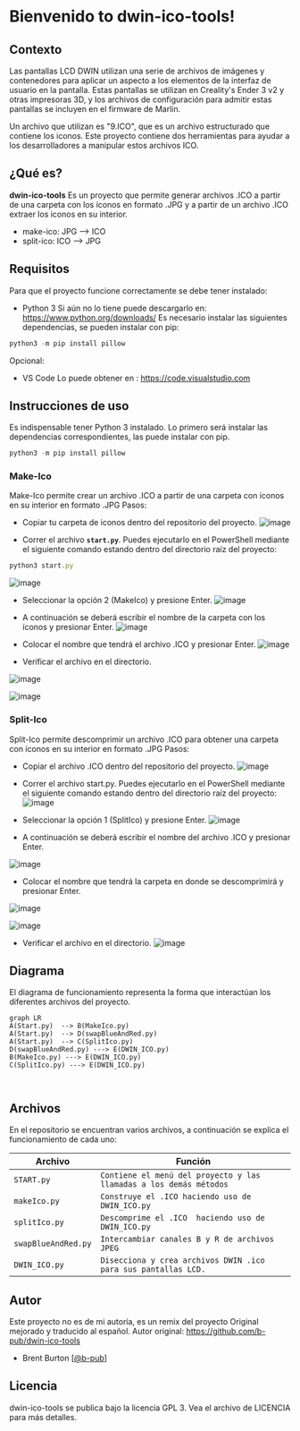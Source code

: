 # Bienvenido to dwin-ico-tools!
## Contexto
Las pantallas LCD DWIN utilizan una serie de archivos de imágenes y contenedores para aplicar un aspecto a los elementos de la interfaz de usuario en la pantalla. Estas pantallas se utilizan en Creality's Ender 3 v2 y otras impresoras 3D, y los archivos de configuración para admitir estas pantallas se incluyen en el firmware de Marlin.

Un archivo que utilizan es "9.ICO", que es un archivo estructurado que contiene los iconos. Este proyecto contiene dos herramientas para ayudar a los desarrolladores a manipular estos archivos ICO.


## ¿Qué es?

**dwin-ico-tools** Es un proyecto que permite generar archivos .ICO a partir de una carpeta con los íconos en formato  .JPG y a partir de un archivo .ICO extraer los iconos en su interior.
	
- make-ico: JPG --> ICO
- split-ico: ICO --> JPG

## Requisitos 

Para que el proyecto funcione correctamente se debe tener instalado:
- Python 3
Si aún no lo tiene puede descargarlo en:
https://www.python.org/downloads/
Es necesario instalar las siguientes dependencias, se pueden instalar con pip:
```javascript
python3 -m pip install pillow
```

Opcional:
- VS Code
Lo puede obtener en :
https://code.visualstudio.com

## Instrucciones de uso
Es indispensable tener Python 3 instalado.
Lo primero será instalar las dependencias correspondientes,  las puede instalar con pip.
```javascript
python3 -m pip install pillow
```
### Make-Ico
Make-Ico permite crear un archivo .ICO a partir de una carpeta con íconos en su interior en formato .JPG
Pasos:
-  Copiar tu carpeta de iconos dentro del repositorio del proyecto.
 ![image](https://user-images.githubusercontent.com/50347332/227740662-4dcf7e1c-6c25-4ace-8292-6718975e1ad6.png)

- Correr el archivo **`start.py`**. Puedes ejecutarlo en el PowerShell mediante el siguiente comando estando dentro del directorio raíz del proyecto: 
```javascript
python3 start.py
```
 ![image](https://user-images.githubusercontent.com/50347332/227740705-d13eb41d-b4b4-4a2e-8dbe-e50cad37b5d2.png)

- Seleccionar la opción 2 (MakeIco) y presione Enter.
 ![image](https://user-images.githubusercontent.com/50347332/227740847-aaf9b191-2b6c-45bb-b4f5-4dd0a79d614e.png)

- A continuación se deberá escribir el nombre de la carpeta con los íconos y presionar Enter.
 ![image](https://user-images.githubusercontent.com/50347332/227740899-ed318c95-2b5f-44d8-96e2-e2ea10584472.png)

- Colocar el nombre que tendrá el archivo .ICO y presionar Enter.
 ![image](https://user-images.githubusercontent.com/50347332/227741029-ee5b8cc7-de95-4d47-a122-5e1499c7ff0a.png)

- Verificar el archivo en el directorio.

 ![image](https://user-images.githubusercontent.com/50347332/227741037-91c66c1d-2462-4d3b-b161-0d3b1992aa9a.png)

 ![image](https://user-images.githubusercontent.com/50347332/227741049-617188b7-655c-43d7-bc6b-0287db442bfe.png)


### Split-Ico
Split-Ico permite descomprimir un archivo .ICO para obtener una carpeta con íconos en su interior en formato .JPG
Pasos:
-  Copiar el archivo .ICO dentro del repositorio del proyecto.
![image](https://user-images.githubusercontent.com/50347332/227741107-001d864b-0c78-4a4f-bb8c-7a4b6f8fcec9.png)
- Correr el archivo start.py. Puedes ejecutarlo en el PowerShell mediante el siguiente comando estando dentro del directorio raíz del proyecto: 
![image](https://user-images.githubusercontent.com/50347332/227740705-d13eb41d-b4b4-4a2e-8dbe-e50cad37b5d2.png)
- Seleccionar la opción 1 (SplitIco) y presione Enter.
![image](https://user-images.githubusercontent.com/50347332/227741144-476c5299-284d-4dbd-9bff-8afaa4a56602.png)

- A continuación se deberá escribir el nombre del archivo .ICO y presionar Enter.

![image](https://user-images.githubusercontent.com/50347332/227741161-0a4c00b0-499d-4570-8334-2c48ab63cac5.png)

- Colocar el nombre que tendrá la carpeta en donde se descomprimirá y presionar Enter.

![image](https://user-images.githubusercontent.com/50347332/227741182-123fdf3a-ac5a-4c9e-bdf7-b723ce3dbd38.png)

![image](https://user-images.githubusercontent.com/50347332/227741210-75ff1f0b-3426-4539-9b10-61996f69e5ef.png)

- Verificar el archivo en el directorio.
![image](https://user-images.githubusercontent.com/50347332/227741225-49060823-ba97-4ec0-afdb-fd3dd171bf17.png)

## Diagrama

El diagrama de funcionamiento representa la forma que interactúan los diferentes archivos del proyecto.

```mermaid
graph LR
A(Start.py)  --> B(MakeIco.py)
A(Start.py)  --> D(swapBlueAndRed.py)
A(Start.py)  --> C(SplitIco.py)
D(swapBlueAndRed.py) ---> E(DWIN_ICO.py)
B(MakeIco.py) ---> E(DWIN_ICO.py)
C(SplitIco.py) ---> E(DWIN_ICO.py)



```
## Archivos 
En el repositorio se encuentran varios archivos, a continuación se explica el funcionamiento de cada uno:

| Archivo        |Función                        
|----------------|-------------------------------|
|`START.py`|`Contiene el menú del proyecto y las llamadas a los demás métodos `            |
|`makeIco.py`|`Construye el .ICO haciendo uso de DWIN_ICO.py `            |
|`splitIco.py`|`Descomprime el .ICO  haciendo uso de DWIN_ICO.py`|
|`swapBlueAndRed.py`|`Intercambiar canales B y R de archivos JPEG`|
|`DWIN_ICO.py`|`Disecciona y crea archivos DWIN .ico para sus pantallas LCD.`|


## Autor

Este proyecto no es de mi autoría, es un remix del proyecto Original mejorado y traducido al español.
Autor original: https://github.com/b-pub/dwin-ico-tools
-   Brent Burton [[@b-pub](https://github.com/b-pub)]

## Licencia

dwin-ico-tools se publica bajo la licencia GPL 3. Vea el archivo de LICENCIA para más detalles.
